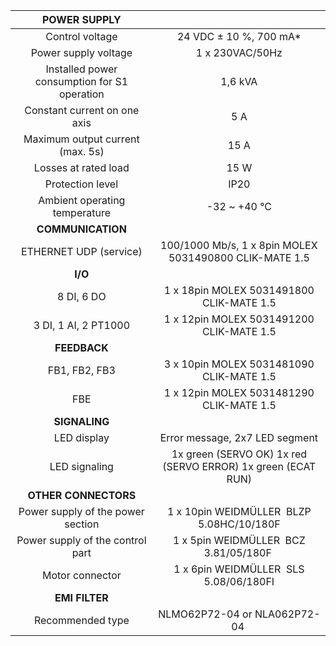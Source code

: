 | **POWER SUPPLY** |   |
| :---: | :---: |
| Control voltage | 24 VDC ± 10 %, 700 mA* |
| Power supply voltage | 1 x 230VAC/50Hz |
| Installed power consumption for S1 operation | 1,6 kVA |
| Constant current on one axis | 5 A |
| Maximum output current (max. 5s) | 15 A |
| Losses at rated load | 15 W |
| Protection level | IP20 |
| Ambient operating temperature | -32 ~ +40 °C  |
| **COMMUNICATION** |   |
| ETHERNET UDP (service) | 100/1000 Mb/s, 1 x 8pin MOLEX 5031490800 CLIK-MATE 1.5 |
| **I/O** |   |
| 8 DI, 6 DO | 1 x 18pin MOLEX 5031491800 CLIK-MATE 1.5 |
| 3 DI, 1 AI, 2 PT1000 | 1 x 12pin MOLEX 5031491200 CLIK-MATE 1.5 |
| **FEEDBACK** |   |
| FB1, FB2, FB3 | 3 x 10pin MOLEX 5031481090 CLIK-MATE 1.5 |
| FBE | 1 x 12pin MOLEX 5031481290 CLIK-MATE 1.5 |
| **SIGNALING** |   |
| LED display | Error message, 2x7 LED segment |
| LED signaling | 1x green (SERVO OK) 1x red (SERVO ERROR) 1x green (ECAT RUN) |
| **OTHER CONNECTORS** |   |
| Power supply of the power section | 1 x 10pin WEIDMÜLLER  BLZP 5.08HC/10/180F  |
| Power supply of the control part | 1 x 5pin WEIDMÜLLER  BCZ 3.81/05/180F   |
| Motor connector | 1 x 6pin WEIDMÜLLER  SLS 5.08/06/180FI  |
| **EMI FILTER** |
| Recommended type | NLMO62P72-04 or NLA062P72-04   |
